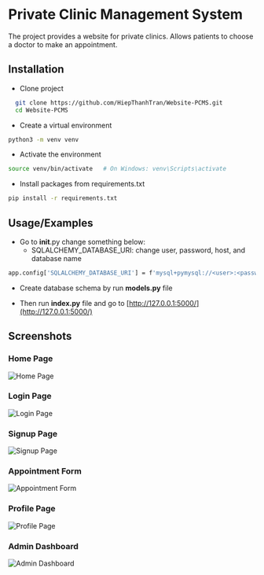 # Private Clinic Management System

The project provides a website for private clinics. Allows patients to choose a doctor to make an appointment.

## Installation

- Clone project

```bash
  git clone https://github.com/HiepThanhTran/Website-PCMS.git
  cd Website-PCMS
```

- Create a virtual environment

```bash
python3 -m venv venv
```

- Activate the environment

```bash
source venv/bin/activate   # On Windows: venv\Scripts\activate
```

- Install packages from requirements.txt

```bash
pip install -r requirements.txt
```

## Usage/Examples

- Go to __init__.py change something below:
    - SQLALCHEMY_DATABASE_URI: change user, password, host, and database name
```bash
app.config['SQLALCHEMY_DATABASE_URI'] = f'mysql+pymysql://<user>:<password>@<host>/<database name>?charset=utf8mb4'
```

- Create database schema by run **models.py** file

- Then run **index.py** file and go to [http://127.0.0.1:5000/](http://127.0.0.1:5000/)

## Screenshots

### Home Page

![Home Page](https://raw.githubusercontent.com/HiepThanhTran/Website-PCMS/main/images/pcms_home.png)

### Login Page

![Login Page](https://raw.githubusercontent.com/HiepThanhTran/Website-PCMS/main/images/pcms_login.png)

### Signup Page

![Signup Page](https://raw.githubusercontent.com/HiepThanhTran/Website-PCMS/main/images/pcms_signup.png)

### Appointment Form

![Appointment Form](https://raw.githubusercontent.com/HiepThanhTran/Website-PCMS/main/images/pcms_appointment_form.png)

### Profile Page

![Profile Page](https://raw.githubusercontent.com/HiepThanhTran/Website-PCMS/main/images/pcms_profile.png)

### Admin Dashboard

![Admin Dashboard](https://raw.githubusercontent.com/HiepThanhTran/Website-PCMS/main/images/pcms_admin_dashboard.png)